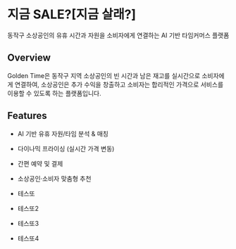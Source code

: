 # 지금 SALE?[지금 살래?]


동작구 소상공인의 유휴 시간과 자원을 소비자에게 연결하는 AI 기반 타임커머스 플랫폼

## Overview

Golden Time은 동작구 지역 소상공인의 빈 시간과 남은 재고를 실시간으로 소비자에게 연결하여, 
소상공인은 추가 수익을 창출하고 소비자는 합리적인 가격으로 서비스를 이용할 수 있도록 하는 플랫폼입니다.

## Features

- AI 기반 유휴 자원/타임 분석 & 매칭
- 다이나믹 프라이싱 (실시간 가격 변동)
- 간편 예약 및 결제
- 소상공인·소비자 맞춤형 추천

- 테스또
- 테스또2
- 테스또3
- 테스또4
